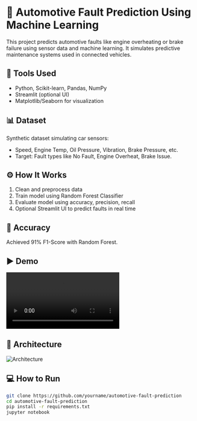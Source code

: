 # 🚗 Automotive Fault Prediction Using Machine Learning

This project predicts automotive faults like engine overheating or brake failure using sensor data and machine learning. It simulates predictive maintenance systems used in connected vehicles.

## 🔧 Tools Used
- Python, Scikit-learn, Pandas, NumPy
- Streamlit (optional UI)
- Matplotlib/Seaborn for visualization

## 📊 Dataset
Synthetic dataset simulating car sensors:
- Speed, Engine Temp, Oil Pressure, Vibration, Brake Pressure, etc.
- Target: Fault types like No Fault, Engine Overheat, Brake Issue.

## ⚙️ How It Works
1. Clean and preprocess data
2. Train model using Random Forest Classifier
3. Evaluate model using accuracy, precision, recall
4. Optional Streamlit UI to predict faults in real time

## 🧪 Accuracy
Achieved 91% F1-Score with Random Forest.

## ▶️ Demo
![Demo Video](demo/demo.mp4)

## 🧠 Architecture
![Architecture](architecture.png)

## 💻 How to Run

```bash
git clone https://github.com/yourname/automotive-fault-prediction
cd automotive-fault-prediction
pip install -r requirements.txt
jupyter notebook
